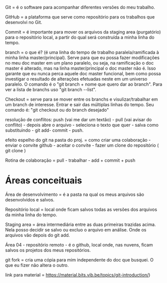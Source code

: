 Git = é o software para acompanhar diferentes versões do meu trabalho.

GitHub = a plataforma que serve como repositório para os trabalhos que desenvolvi no Git. 

Commit = é importante para mover os arquivos da staging area (purgatório) para o repositório local, a partir do qual será construída a minha linha do tempo. 

branch = o que é? (é uma linha do tempo de trabalho paralela/ramificada à minha linha master/principal). Serve para que eu possa fazer modificações no meu doc master em um plano paralelo, ou seja, na ramificação o doc master é alterado, mas na linha master/principal o doc master não é. Isso garante que eu nunca perca aquele doc master funcional, bem como possa investigar o resultado de alterações efetuadas neste em um universo paralelo. O comando é o "git branch + nome que quero dar ao branch". Para ver a lista de branchs uso "git branch --list".

Checkout = serve para se mover entre os branchs e visulizar/trabalhar em um branch de interesse. Entrar e sair das múltiplas linhas do tempo. Seu comando é: "git checkout <nome> ou <id> do branch desejado" 

resolução de conflitos: push (vai me dar um textão) - pull (vai avisar do conflito) - depois abre o arquivo - seleciona o texto que quer - salva como substituindo - git add- commit - push. 

efeito espelho do git na pasta do proj. = como criar uma colaboração - enviar o convite github - aceitar o convite - fazer um clone do repositório ( git clone <ssh>) 

Rotina de colaboração = pull - trabalhar - add + commit + push

# Áreas conceituais

Área de desenvolvimento = é a pasta na qual os meus arquivos são desenvolvidos e salvos. 

Repositório local = local onde ficam salvos todas as versões dos arquivos da minha linha do tempo. 

Staging area = área intermediária entre as duas primeiras trazidas acima. Nela posso decidir se salvo ou excluo o arquivo em análise. Onde os arquivos vão depois do git add.

Área 04 - repositório remoto - é o github, local onde, nas nuvens, ficam salvos os projetos dos meus repositórios. 

git fork = cria uma cópia para mim independente do doc que busquei. O que eu fizer não altera o outro. 





link para material = https://material.bits.vib.be/topics/git-introduction/)
